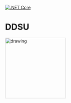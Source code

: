 [![.NET Core](https://github.com/devlevinspuhl/DDSU/actions/workflows/ci.yml/badge.svg)](https://github.com/devlevinspuhl/DDSU/actions/workflows/ci.yml)

# DDSU
<img src="drawing.jpg" alt="drawing" width="200"/>
